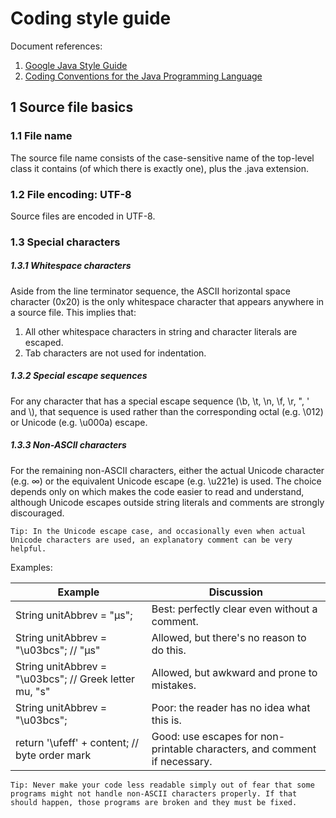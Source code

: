 # Coding style guide
Document references: 

1. [Google Java Style Guide](https://google.github.io/styleguide/javaguide.html)
2. [Coding Conventions for the Java Programming Language](http://www.oracle.com/technetwork/java/javase/documentation/codeconvtoc-136057.html)

## 1 Source file basics
### 1.1 File name
The source file name consists of the case-sensitive name of the top-level class it contains (of which there is exactly one), plus the .java extension.

### 1.2 File encoding: UTF-8
Source files are encoded in UTF-8.

### 1.3 Special characters
##### 1.3.1 Whitespace characters
Aside from the line terminator sequence, the ASCII horizontal space character (0x20) is the only whitespace character that appears anywhere in a source file. This implies that:
   1. All other whitespace characters in string and character literals are escaped.
   2. Tab characters are not used for indentation.

##### 1.3.2 Special escape sequences
For any character that has a special escape sequence (\b, \t, \n, \f, \r, \", \' and \\), that sequence is used rather than the corresponding octal (e.g. \012) or Unicode (e.g. \u000a) escape.

##### 1.3.3 Non-ASCII characters
For the remaining non-ASCII characters, either the actual Unicode character (e.g. ∞) or the equivalent Unicode escape (e.g. \u221e) is used. The choice depends only on which makes the code easier to read and understand, although Unicode escapes outside string literals and comments are strongly discouraged.

    Tip: In the Unicode escape case, and occasionally even when actual Unicode characters are used, an explanatory comment can be very helpful.

Examples:

   |Example	                                                         |Discussion                                                            |
   |-----------------------------------------------------------------|----------------------------------------------------------------------|
   |String unitAbbrev = "μs";	                                     |Best: perfectly clear even without a comment.                         |
   |String unitAbbrev = "\u03bcs"; // "μs"	                         |Allowed, but there's no reason to do this.                            |
   |String unitAbbrev = "\u03bcs"; // Greek letter mu, "s"	         |Allowed, but awkward and prone to mistakes.                           |
   |String unitAbbrev = "\u03bcs";	                                 |Poor: the reader has no idea what this is.                            |
   |return '\ufeff' + content; // byte order mark	                 |Good: use escapes for non-printable characters, and comment if necessary.|
       
    Tip: Never make your code less readable simply out of fear that some programs might not handle non-ASCII characters properly. If that should happen, those programs are broken and they must be fixed.